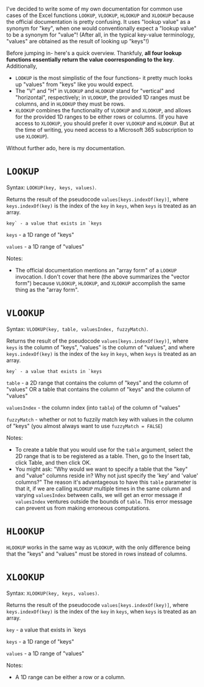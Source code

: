 I've decided to write some of my own documentation for common use cases of the Excel functions `LOOKUP`, `VLOOKUP`, `HLOOKUP` and `XLOOKUP` because the official documentation is pretty confusing. It uses "lookup value" as a synonym for "key", when one would conventionally expect a "lookup value" to be a synonym for "value"! (After all, in the typical key-value terminology, "values" are obtained as the result of looking up "keys"!)

Before jumping in- here's a quick overview. Thankfuly, **all four lookup functions essentially return the value coorresponding to the key**. Additionally,

- `LOOKUP` is the most simplistic of the four functions- it pretty much looks up "values" from "keys" like you would expect.
- The "V" and "H" in `VLOOKUP` and `HLOOKUP` stand for "vertical" and "horizontal", respectively; in `VLOOKUP`, the provided 1D ranges must be columns, and in `HLOOKUP` they must be rows.
- `XLOOKUP` combines the functionality of `VLOOKUP` and `XLOOKUP`, and allows for the provided 1D ranges to be either rows or columns. (If you have access to `XLOOKUP`, you should prefer it over `VLOOKUP` and `HLOOKUP`. But at the time of writing, you need access to a Microsoft 365 subscription to use `XLOOKUP`).

Without further ado, here is my documentation.

# `LOOKUP`

Syntax: `LOOKUP(key, keys, values)`.

Returns the result of the pseudocode `values[keys.indexOf(key)]`, where `keys.indexOf(key)` is the index of the `key` in `keys`, when `keys` is treated as an array.

```
key` - a value that exists in `keys
```

`keys` - a 1D range of "keys"

`values` - a 1D range of "values"

Notes:

- The official documentation mentions an "array form" of a `LOOKUP` invocation. I don't cover that here (the above summarizes the "vector form") because `VLOOKUP`, `HLOOKUP`, and `XLOOKUP` accomplish the same thing as the "array form".

 

# `VLOOKUP`

Syntax: `VLOOKUP(key, table, valuesIndex, fuzzyMatch)`.

Returns the result of the pseudocode `values[keys.indexOf(key)]`, where `keys` is the column of "keys", "values" is the column of "values", and where `keys.indexOf(key)` is the index of the `key` in `keys`, when `keys` is treated as an array.

```
key` - a value that exists in `keys
```

`table` - a 2D range that contains the column of "keys" and the column of "values" OR a table that contains the column of "keys" and the column of "values"

`valuesIndex` - the column index (into `table`) of the column of "values"

`fuzzyMatch` - whether or not to fuzzily match key with values in the column of "keys" (you almost always want to use `fuzzyMatch = FALSE`)

Notes:

- To create a table that you would use for the `table` argument, select the 2D range that is to be registered as a table. Then, go to the Insert tab, click Table, and then click OK.
- You might ask: "Why would we want to specify a table that the "key" and "value" columns reside in? Why not just specify the 'key' and 'value' columns?" The reason it's advantageous to have this `table` parameter is that it, if we are calling `HLOOKUP` multiple times in the same column and varying `valuesIndex` between calls, we will get an error message if `valuesIndex` ventures outside the bounds of `table`. This error message can prevent us from making erroneous computations.

# `HLOOKUP`

`HLOOKUP` works in the same way as `VLOOKUP`, with the only difference being that the "keys" and "values" must be stored in rows instead of columns.

# `XLOOKUP`

Syntax: `XLOOKUP(key, keys, values)`.

Returns the result of the pseudocode `values[keys.indexOf(key)]`, where `keys.indexOf(key)` is the index of the `key` in `keys`, when `keys` is treated as an array.

`key` - a value that exists in `keys

`keys` - a 1D range of "keys"

`values` - a 1D range of "values"

Notes:

- A 1D range can be either a row or a column.
